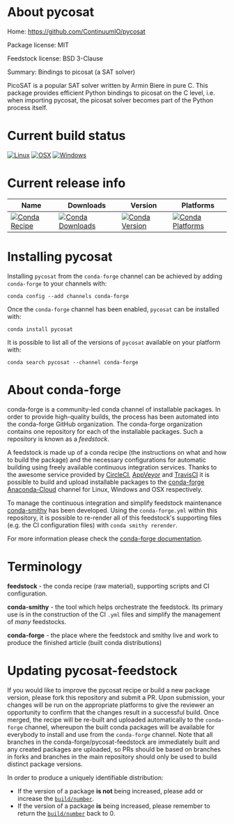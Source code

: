 About pycosat
=============

Home: https://github.com/ContinuumIO/pycosat

Package license: MIT

Feedstock license: BSD 3-Clause

Summary: Bindings to picosat (a SAT solver)

PicoSAT is a popular SAT solver written by Armin Biere in pure C. This
package provides efficient Python bindings to picosat on the C level, i.e.
when importing pycosat, the picosat solver becomes part of the Python
process itself.


Current build status
====================

[![Linux](https://img.shields.io/circleci/project/github/conda-forge/pycosat-feedstock/master.svg?label=Linux)](https://circleci.com/gh/conda-forge/pycosat-feedstock)
[![OSX](https://img.shields.io/travis/conda-forge/pycosat-feedstock/master.svg?label=macOS)](https://travis-ci.org/conda-forge/pycosat-feedstock)
[![Windows](https://img.shields.io/appveyor/ci/conda-forge/pycosat-feedstock/master.svg?label=Windows)](https://ci.appveyor.com/project/conda-forge/pycosat-feedstock/branch/master)

Current release info
====================

| Name | Downloads | Version | Platforms |
| --- | --- | --- | --- |
| [![Conda Recipe](https://img.shields.io/badge/recipe-pycosat-green.svg)](https://anaconda.org/conda-forge/pycosat) | [![Conda Downloads](https://img.shields.io/conda/dn/conda-forge/pycosat.svg)](https://anaconda.org/conda-forge/pycosat) | [![Conda Version](https://img.shields.io/conda/vn/conda-forge/pycosat.svg)](https://anaconda.org/conda-forge/pycosat) | [![Conda Platforms](https://img.shields.io/conda/pn/conda-forge/pycosat.svg)](https://anaconda.org/conda-forge/pycosat) |

Installing pycosat
==================

Installing `pycosat` from the `conda-forge` channel can be achieved by adding `conda-forge` to your channels with:

```
conda config --add channels conda-forge
```

Once the `conda-forge` channel has been enabled, `pycosat` can be installed with:

```
conda install pycosat
```

It is possible to list all of the versions of `pycosat` available on your platform with:

```
conda search pycosat --channel conda-forge
```


About conda-forge
=================

conda-forge is a community-led conda channel of installable packages.
In order to provide high-quality builds, the process has been automated into the
conda-forge GitHub organization. The conda-forge organization contains one repository
for each of the installable packages. Such a repository is known as a *feedstock*.

A feedstock is made up of a conda recipe (the instructions on what and how to build
the package) and the necessary configurations for automatic building using freely
available continuous integration services. Thanks to the awesome service provided by
[CircleCI](https://circleci.com/), [AppVeyor](http://www.appveyor.com/)
and [TravisCI](https://travis-ci.org/) it is possible to build and upload installable
packages to the [conda-forge](https://anaconda.org/conda-forge)
[Anaconda-Cloud](http://docs.anaconda.org/) channel for Linux, Windows and OSX respectively.

To manage the continuous integration and simplify feedstock maintenance
[conda-smithy](http://github.com/conda-forge/conda-smithy) has been developed.
Using the ``conda-forge.yml`` within this repository, it is possible to re-render all of
this feedstock's supporting files (e.g. the CI configuration files) with ``conda smithy rerender``.

For more information please check the [conda-forge documentation](https://conda-forge.org/docs/).

Terminology
===========

**feedstock** - the conda recipe (raw material), supporting scripts and CI configuration.

**conda-smithy** - the tool which helps orchestrate the feedstock.
                   Its primary use is in the construction of the CI ``.yml`` files
                   and simplify the management of *many* feedstocks.

**conda-forge** - the place where the feedstock and smithy live and work to
                  produce the finished article (built conda distributions)


Updating pycosat-feedstock
==========================

If you would like to improve the pycosat recipe or build a new
package version, please fork this repository and submit a PR. Upon submission,
your changes will be run on the appropriate platforms to give the reviewer an
opportunity to confirm that the changes result in a successful build. Once
merged, the recipe will be re-built and uploaded automatically to the
`conda-forge` channel, whereupon the built conda packages will be available for
everybody to install and use from the `conda-forge` channel.
Note that all branches in the conda-forge/pycosat-feedstock are
immediately built and any created packages are uploaded, so PRs should be based
on branches in forks and branches in the main repository should only be used to
build distinct package versions.

In order to produce a uniquely identifiable distribution:
 * If the version of a package **is not** being increased, please add or increase
   the [``build/number``](http://conda.pydata.org/docs/building/meta-yaml.html#build-number-and-string).
 * If the version of a package **is** being increased, please remember to return
   the [``build/number``](http://conda.pydata.org/docs/building/meta-yaml.html#build-number-and-string)
   back to 0.
